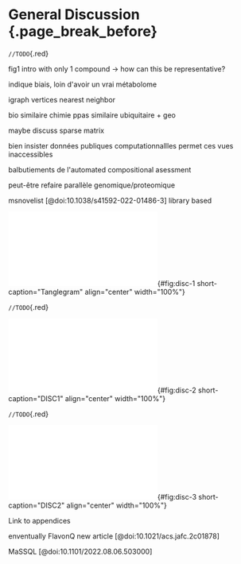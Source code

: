 # General Discussion {.page_break_before}

`//TODO`{.red}

fig1 intro with only 1 compound -> how can this be representative?

indique biais, loin d'avoir un vrai métabolome

igraph vertices nearest neighbor

bio similaire chimie ppas similaire ubiquitaire + geo

maybe discuss sparse matrix

bien insister données publiques computationnallles permet ces vues inaccessibles

balbutiements de l'automated compositional asessment

peut-être refaire parallèle genomique/proteomique

msnovelist [@doi:10.1038/s41592-022-01486-3] library based

![**Tanglegram.** TODO](images/tanglegram_lotus_top50.pdf "disc-1"){#fig:disc-1 short-caption="Tanglegram" align="center" width="100%"}

`//TODO`{.red}

![**DISC1.** TODO](images/histogram_Swertia_grouped.pdf "disc-2"){#fig:disc-2 short-caption="DISC1" align="center" width="100%"}

`//TODO`{.red}

![**DISC2.** TODO](images/tree_full.pdf "disc-3"){#fig:disc-3 short-caption="DISC2" align="center" width="100%"}

Link to appendices

enventually FlavonQ new article [@doi:10.1021/acs.jafc.2c01878]

MaSSQL [@doi:10.1101/2022.08.06.503000]